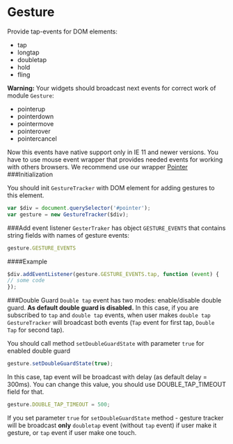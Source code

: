 # Gesture
Provide tap-events for DOM elements: 
- tap
- longtap
- doubletap
- hold
- fling

**Warning:** Your widgets should broadcast next events for correct work of module `Gesture`:
- pointerup
- pointerdown
- pointermove
- pointerover
- pointercancel

Now this events have native support only in IE 11 and newer versions.
You have to use mouse event wrapper that provides needed events for working with others browsers. We recommend use our wrapper
[Pointer](https://github.com/Rapid-Application-Development-JS/Pointer)
###Initialization

You should init `GestureTracker` with DOM element for adding gestures to this element.
```javascript
var $div = document.querySelector('#pointer');
var gesture = new GestureTracker($div);
```
###Add event listener
`GesterTraker` has object `GESTURE_EVENTS` that contains string fields with names of gesture events:
```javascript
gesture.GESTURE_EVENTS
```
####Example
```javascript
$div.addEventListener(gesture.GESTURE_EVENTS.tap, function (event) {
// some code
});
```
###Double Guard
`Double tap` event has two modes: enable/disable double guard.
**As default double guard is disabled.**
In this case, if you are subscribed to `tap` and `double tap` events, when user makes `double tap` `GestureTracker` will broadcast both events (`Tap` event for first tap, `Double Tap` for second tap).

You should call method `setDoubleGuardState` with parameter `true` for enabled double guard
```javascript
gesture.setDoubleGuardState(true);
```
In this case, tap event will be broadcast with delay (as default delay = 300ms). You can change this value, you should use DOUBLE_TAP_TIMEOUT field for that.

```javascript
gesture.DOUBLE_TAP_TIMEOUT = 500;
```
If you set parameter `true` for `setDoubleGuardState` method - gesture tracker will be broadcast **only** `doubletap` event (without `tap` event) if user make it gesture, or `tap` event if user make one touch.
